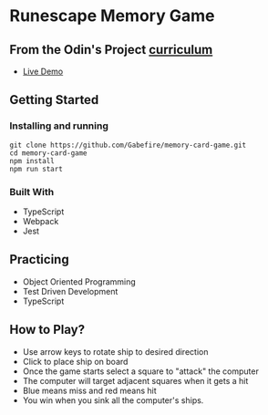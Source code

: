# Runescape Memory Game
## From the Odin's Project [curriculum](www.theodinproject.com)
* [Live Demo](https://gabefire.github.io/memory-card-game/)

## Getting Started
### Installing and running
```
git clone https://github.com/Gabefire/memory-card-game.git
cd memory-card-game
npm install
npm run start
```
### Built With
* TypeScript
* Webpack
* Jest

## Practicing
* Object Oriented Programming
* Test Driven Development
* TypeScript

## How to Play?
* Use arrow keys to rotate ship to desired direction
* Click to place ship on board
* Once the game starts select a square to "attack" the computer
* The computer will target adjacent squares when it gets a hit
* Blue means miss and red means hit
* You win when you sink all the computer's ships.


